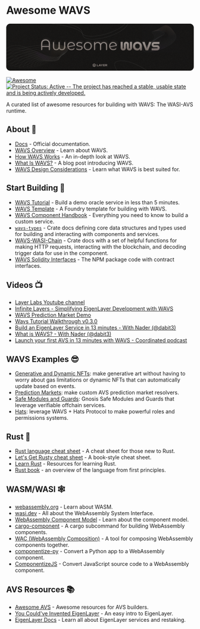 # Awesome WAVS

![Banner!](img/awesome-wavs.png)

[![Awesome](https://awesome.re/badge-flat2.svg)](https://awesome.re) [![Project Status: Active -- The project has reached a stable, usable
state and is being actively
developed.](https://img.shields.io/badge/repo%20status-Active-green.svg?style=flat-square)](https://www.repostatus.org/#active)

A curated list of awesome resources for building with WAVS: The WASI-AVS runtime.

## About 🌊

- [Docs](https://docs.wavs.xyz/) - Official documentation.
- [WAVS Overview](https://docs.wavs.xyz/overview) - Learn about WAVS.
- [How WAVS Works](https://docs.wavs.xyz/how-it-works) - An in-depth look at WAVS.
- [What Is WAVS?](https://www.layer.xyz/news-and-insights/what-is-wavs-framework-avs-layer) - A blog post introducing WAVS.
- [WAVS Design Considerations](https://docs.wavs.xyz/design) - Learn what WAVS is best suited for.


## Start Building 🏁

- [WAVS Tutorial](https://docs.wavs.xyz/tutorial/1-overview) - Build a demo oracle service in less than 5 minutes.
- [WAVS Template](https://github.com/Lay3rLabs/wavs-foundry-template) - A Foundry template for building with WAVS.
- [WAVS Component Handbook](https://docs.wavs.xyz/custom-components) - Everything you need to know to build a custom service.
- [`wavs-types`](https://docs.rs/wavs-types/0.3.0-alpha5/wavs_types/index.html) - Crate docs defining core data structures and types used for building and interacting with components and services.
- [WAVS-WASI-Chain](https://docs.rs/wavs-wasi-chain/latest/wavs_wasi_chain/index.html) - Crate docs with a set of helpful functions for making HTTP requests, interacting with the blockchain, and decoding trigger data for use in the component.
- [WAVS Solidity Interfaces](https://www.npmjs.com/package/@wavs/solidity?activeTab=code) - The NPM package code with contract interfaces.

## Videos 📺

- [Layer Labs Youtube channel](https://www.youtube.com/@Layer_Labs)
- [Infinite Layers - Simplifying EigenLayer Development with WAVS](https://www.youtube.com/watch?v=54wzvxoKUs)
- [WAVS Prediction Market Demo](https://www.youtube.com/watch?v=BT0CjXCJhbY)
- [Wavs Tutorial Walkthrough v0.3.0](https://www.youtube.com/watch?v=X3XCbSF9Epc)
- [Build an EigenLayer Service in 13 minutes - With Nader (@dabit3)](https://x.com/dabit3/status/1909805584473268646)
- [What is WAVS? - With Nader (@dabit3)](https://x.com/dabit3/status/1909805584473268646)
- [Launch your first AVS in 13 minutes with WAVS - Coordinated podcast](https://www.youtube.com/watch?v=l6MgEziWo-I)

## WAVS Examples 😎

- [Generative and Dynamic NFTs](https://github.com/Lay3rLabs/wavs-nft): make generative art without having to worry about gas limitations or dynamic NFTs that can automatically update based on events.
- [Prediction Markets](https://github.com/Lay3rLabs/wavs-prediction-market): make custom AVS prediction market resolvers.
- [Safe Modules and Guards](https://github.com/Lay3rLabs/wavs-safe): Gnosis Safe Modules and Guards that leverage verifiable offchain services.
- [Hats](https://github.com/Lay3rLabs/wavs-hats): leverage WAVS + Hats Protocol to make powerful roles and permissions systems.

## Rust 🦀

- [Rust language cheat sheet](https://cheats.rs/) - A cheat sheet for those new to Rust.
- [Let's Get Rusty cheat sheet](https://archive.org/details/lgr-cheat-sheet) - A book-style cheat sheet.
- [Learn Rust](https://www.rust-lang.org/learn) - Resources for learning Rust.
- [Rust book](https://doc.rust-lang.org/book/) - an overview of the language from first principles.

## WASM/WASI 🕸️

- [webassembly.org](https://webassembly.org/) - Learn about WASM.
- [wasi.dev](https://wasi.dev/) - All about the WebAssembly System Interface.
- [WebAssembly Component Model](https://component-model.bytecodealliance.org/) - Learn about the component model.
- [cargo-component](https://github.com/bytecodealliance/cargo-component) - A cargo subcommand for building WebAssembly components. 
- [WAC (WebAssembly Composition)](https://github.com/bytecodealliance/wac) - A tool for composing WebAssembly components together.
- [componentize-py](https://github.com/bytecodealliance/componentize-py) - Convert a Python app to a WebAssembly component.
- [ComponentizeJS](https://github.com/bytecodealliance/ComponentizeJS) - Convert JavaScript source code to a WebAssembly component.

## AVS Resources 📚

- [Awesome AVS](https://github.com/Layr-Labs/awesome-avs) - Awesome resources for AVS builders.
- [You Could've Invented EigenLayer](https://www.blog.eigenlayer.xyz/ycie/) - An easy intro to EigenLayer.
- [EigenLayer Docs](https://docs.eigenlayer.xyz/) - Learn all about EigenLayer services and restaking.
